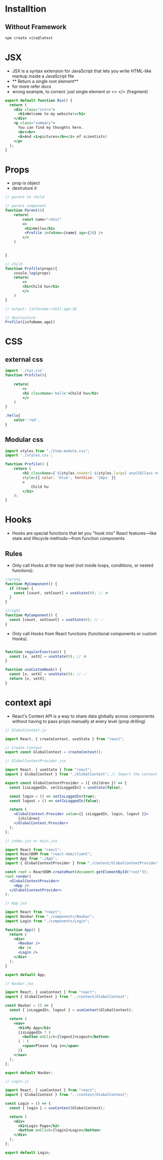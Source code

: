 # Installtion
## Without Framework 
```bash
npm create vite@latest
```

# JSX 
- JSX is a syntax extension for JavaScript that lets you write HTML-like markup inside a JavaScript file
- ** Return a single root element**
- for more refer docs
- wrong example, to correct: just single element or <> </> (fragment)
```jsx
export default function Bio() {
  return (
    <div class="intro">
      <h1>Welcome to my website!</h1>
    </div>
    <p class="summary">
      You can find my thoughts here.
      <br><br>
      <b>And <i>pictures</b></i> of scientists!
    </p>
  );
}

```

# Props
- prop is object 
- destruture it
```jsx
// parent to child

// parent component
function Parent(){
    return(
        const name="rohit"
        <>
         <h1>Hello</h1>
         <Profile infoName={name} age={20} />
        </>
    )
   

}

// child
function Profile(props){
    cosole.log(props)
    return(
        <>
        <h1>Child hu</h1>
        </>
    )
}

// output: {infoname:rohit,age:20

// destructure
Profile({infoName,age})
```


# CSS
## external css
```jsx
import './xyz.css'
function Profile(){
    
    return(
        <>
        <h1 className='hello'>Child hu</h1>
        </>
    )
}

```

```css
.hello{
    color:'red',
}

```

## Modular css

```jsx
import styles from "./Item.module.css";
import './styles.css';

function Profile() {
    return (
        <h1 className={`${styles.header} ${styles.large} anyCSSClass text-blue-500 text-xl`}
        style={{ color: 'blue', fontSize: '24px' }}
        >
            Child hu
        </h1>
    );
}

```

# Hooks
- Hooks are special functions that let you "hook into" React features—like state and lifecycle methods—from function components
## Rules
- Only call Hooks at the top level (not inside loops, conditions, or nested functions).
```jsx
//wrong
function MyComponent() {
  if (true) {
    const [count, setCount] = useState(0); // ❌
  }
}

//right
function MyComponent() {
  const [count, setCount] = useState(0); // ✅
}

```

- Only call Hooks from React functions (functional components or custom Hooks).
```jsx

function regularFunction() {
  const [x, setX] = useState(0); // ❌
}

function useCustomHook() {
  const [x, setX] = useState(0); // ✅
  return [x, setX];
}
```
# context api
- React's Context API is a way to share data globally across components without having to pass props manually at every level (prop drilling)

```js
// GlobalContext.js

import React, { createContext, useState } from "react";

// Create Context
export const GlobalContext = createContext();

```

```jsx
// GlobalContextProvider.jsx

import React, { useState } from "react";
import { GlobalContext } from "./GlobalContext"; // Import the context

export const GlobalContextProvider = ({ children }) => {
  const [isLoggedIn, setIsLoggedIn] = useState(false);

  const login = () => setIsLoggedIn(true);
  const logout = () => setIsLoggedIn(false);

  return (
    <GlobalContext.Provider value={{ isLoggedIn, login, logout }}>
      {children}
    </GlobalContext.Provider>
  );
};


```

```jsx
// index.jsx or main.jsx

import React from "react";
import ReactDOM from "react-dom/client";
import App from "./App";
import { GlobalContextProvider } from "./context/GlobalContextProvider";

const root = ReactDOM.createRoot(document.getElementById("root"));
root.render(
  <GlobalContextProvider>
    <App />
  </GlobalContextProvider>
);


```

```jsx
// App.jsx

import React from "react";
import Navbar from "./components/Navbar";
import Login from "./components/Login";

function App() {
  return (
    <div>
      <Navbar />
      <hr />
      <Login />
    </div>
  );
}

export default App;
```

```jsx
// Navbar.jsx

import React, { useContext } from "react";
import { GlobalContext } from "../context/GlobalContext";

const Navbar = () => {
  const { isLoggedIn, logout } = useContext(GlobalContext);

  return (
    <nav>
      <h1>My App</h1>
      {isLoggedIn ? (
        <button onClick={logout}>Logout</button>
      ) : (
        <span>Please log in</span>
      )}
    </nav>
  );
};

export default Navbar;


```


```jsx
// Login.js

import React, { useContext } from "react";
import { GlobalContext } from "../context/GlobalContext";

const Login = () => {
  const { login } = useContext(GlobalContext);

  return (
    <div>
      <h2>Login Page</h2>
      <button onClick={login}>Login</button>
    </div>
  );
};

export default Login;

```

